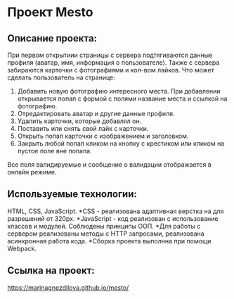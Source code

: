 # Проект Mesto

## Описание проекта:

При первом открытиии страницы с сервера подтягиваются данные профиля (аватар, имя, информация о пользователе). Также с сервера забираются карточки с фотографиями и кол-вом лайков.
Что может сделать пользователь на странице:

1. Добавить новую фотографию интересного места. При добавлении открывается попап с формой с полями название места и ссылкой на фотографию.
2. Отредактировать аватар и другие данные профиля.
3. Удалить карточки, которые добавлял он.
4. Поставить или снять свой лайк с карточки.
5. Открыть попап карточки с изображением и заголовком.
6. Закрыть любой попап кликом на кнопку с крестиком или кликом на пустое поле вне попапа.

Все поля валидируемые и сообщение о валидации отображается в онлайн режиме.

## Используемые технологии:

HTML, CSS, JavaScript.
*CSS - реализована адаптивная верстка на для разрешений от 320px.
*JavaScript - код реализован с использование классов и модулей. Соблюдены принципы ООП.
*Для работы с сервером реализованы методы с HTTP запросами, реализована асинхронная работа кода.
*Сборка проекта выполнна при помощи Webpack.

## Ссылка на проект:
https://marinagnezdilova.github.io/mesto/

